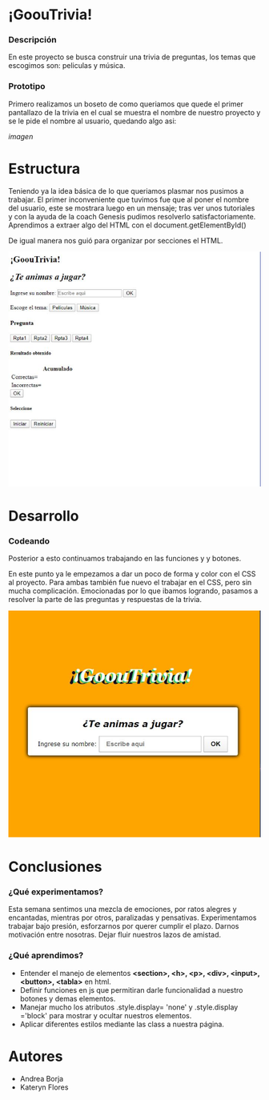 # ¡GoouTrivia!


### Descripción

En este proyecto se busca construir una trivia de preguntas, los temas que escogimos son: peliculas y música.


### Prototipo

Primero realizamos un boseto de como queriamos que quede el primer pantallazo de la trivia en el cual se muestra el nombre de nuestro proyecto y se le pide el nombre al usuario, quedando algo asi:

*imagen*


# Estructura

Teniendo ya la idea básica de lo que queriamos plasmar nos pusimos a trabajar. El primer inconveniente que tuvimos fue que al poner el nombre del usuario, este se mostrara luego en un mensaje; tras ver unos tutoriales y con la ayuda de la coach Genesis pudimos resolverlo satisfactoriamente. Aprendimos a extraer algo del HTML con el document.getElementById()

De igual manera nos guió para organizar por secciones el HTML.

<img src='inicios-html.JPG'>


# Desarrollo

### Codeando

Posterior a esto continuamos trabajando en las funciones y y botones.

En este punto ya le empezamos a dar un poco de forma y color con el CSS al proyecto. Para ambas también fue nuevo el trabajar en el CSS, pero sin mucha complicación. Emocionadas por lo que ibamos logrando, pasamos a resolver la parte de las preguntas y respuestas de la trivia.

<img src='trivia-vista-final.JPG'>


# Conclusiones
### ¿Qué experimentamos?
Esta semana sentimos una mezcla de emociones, por ratos alegres y encantadas, mientras por otros, paralizadas y pensativas.
Experimentamos trabajar bajo presión, esforzarnos por querer cumplir el plazo.
Darnos motivación entre nosotras.
Dejar fluir nuestros lazos de amistad.
 
### ¿Qué aprendimos?
- Entender el manejo de elementos **\<section\>, \<h\>, \<p\>, \<div>\, \<input\>, \<button\>, \<tabla\>** en html.
- Definir funciones en js que permitiran darle funcionalidad a nuestro botones y demas elementos.
- Manejar mucho los atributos .style.display= 'none' y .style.display ='block' para mostrar y ocultar nuestros elementos.
- Aplicar diferentes estilos mediante las class a nuestra página.


# Autores
- Andrea Borja
- Kateryn Flores
